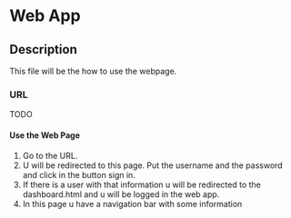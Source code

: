 # Web App

## Description
This file will be the how to use the webpage.

### URL
TODO

#### Use the Web Page
1. Go to the URL.
2. U will be redirected to this page.  Put the username and the password and click in the button sign in.
3. If there is a user with that information u will be redirected to the dashboard.html and u will be logged in the web app.
4. In this page u have a navigation bar with some information
